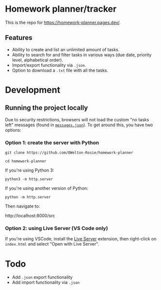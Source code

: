 # Homework planner/tracker 
This is the repo for <a href="https://homework-planner.pages.dev">https://homework-planner.pages.dev/</a>.

## Features
- Ability to create and list an unlimited amount of tasks.
- Ability to search for and filter tasks in various ways (due date, priority level, alphabetical order).
- Import/export functionality via `.json`. 
- Option to download a `.txt` file with all the tasks.

# Development
## Running the project locally
Due to security restrictions, browsers will not load the custom "no tasks left" messages (found in [`messages.json`](https://github.com/OWelton-Rosie/homework-planner/blob/main/src/messages.json)). To get around this, you have two options:

### Option 1: create the server with Python
```
git clone https://github.com/OWelton-Rosie/homework-planner
```
```
cd homework-planner
```
If you're using Python 3:
```
python3 -m http.server
```
If you're using another version of Python:
```
python -m http.server
```

Then navigate to: 

http://localhost:8000/src

### Option 2: using Live Server (VS Code only)

If you're using VSCode, install the [Live Server](https://marketplace.visualstudio.com/items?itemName=ritwickdey.LiveServer) extension, then right-click on `index.html` and select "Open with Live Server".

# Todo
- Add `.json` export functionality
- Add import functionality via `.json`




